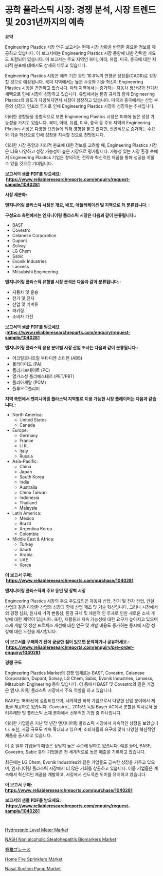 <p><h1>공학 플라스틱 시장: 경쟁 분석, 시장 트렌드 및 2031년까지의 예측</h1></p><p><strong>요약</strong></p>
<p><p>Engineering Plastics 시장 연구 보고서는 현재 시장 상황을 반영한 중요한 정보를 제공하고 있습니다. 이 보고서에는 Engineering Plastics 시장 동향에 대한 간략한 개요도 포함되어 있습니다. 이 보고서는 주요 지역인 북미, 아태, 유럽, 미국, 중국에 대한 지리적 분포에 대해서도 상세히 다루고 있습니다.</p><p>Engineering Plastics 시장은 예측 기간 동안 10.8%의 연평균 성장률(CAGR)로 성장할 것으로 예상됩니다. 북미 지역에서는 높은 수요와 기술 혁신이 Engineering Plastics 시장을 견인하고 있습니다. 아태 지역에서는 증가하는 자동차 생산량과 전기차 채택으로 인해 시장이 성장하고 있습니다. 유럽에서는 환경 규제와 함께 Engineering Plastics의 용도가 다양해지면서 시장이 성장하고 있습니다. 미국과 중국에서는 산업 부문의 성장과 인프라 투자로 인해 Engineering Plastics 시장이 성장하는 추세입니다.</p><p>이러한 경향들을 종합적으로 보면 Engineering Plastics 시장은 미래에 높은 성장 가능성을 가지고 있습니다. 북미, 아태, 유럽, 미국, 중국 등 주요 지역의 Engineering Plastics 시장은 다양한 요인들에 의해 영향을 받고 있지만, 전반적으로 증가하는 수요와 기술 혁신으로 인해 성장을 지속할 것으로 전망됩니다.</p><p>이러한 시장 동향과 지리적 분포에 대한 정보를 고려할 때, Engineering Plastics 시장은 더욱 다양하고 성장 가능성이 높은 시장으로 평가됩니다. 가능성 있는 시장 환경 속에서 Engineering Plastics 기업은 창의적인 전략과 혁신적인 제품을 통해 성공을 이룰 수 있을 것으로 기대됩니다.</p></p>
<p><strong>보고서의 샘플 PDF를 받으세요: &nbsp;<a href="https://www.reliableresearchreports.com/enquiry/request-sample/1040281">https://www.reliableresearchreports.com/enquiry/request-sample/1040281</a></strong></p>
<p><strong>시장 세분화:</strong></p>
<p><strong> 엔지니어링 플라스틱 시장은 개요, 배포, 애플리케이션 및 지역으로 더 분류됩니다. :</strong></p>
<p><strong>구성요소 측면에서는 엔지니어링 플라스틱 시장은 다음과 같이 분류됩니다.:</strong></p>
<p><ul><li>BASF</li><li>Covestro</li><li>Celanese Corporation</li><li>Dupont</li><li>Solvay</li><li>LG Chem</li><li>Sabic</li><li>Evonik Industries</li><li>Lanxess</li><li>Mitsubishi Engineering</li></ul></p>
<p><strong> 엔지니어링 플라스틱 유형별 시장 분석은 다음과 같이 분류됩니다.:</strong></p>
<p><ul><li>자동차 및 운송</li><li>전기 및 전자</li><li>산업 및 기계류</li><li>패키징</li><li>소비자 가전</li></ul></p>
<p><strong>보고서의 샘플 PDF를 받으세요 :<a href="https://www.reliableresearchreports.com/enquiry/request-sample/1040281">https://www.reliableresearchreports.com/enquiry/request-sample/1040281</a></strong></p>
<p><strong> 엔지니어링 플라스틱 응용 분야별 시장 산업 조사는 다음과 같이 분류됩니다.:</strong></p>
<p><ul><li>아크릴로니트릴 부타디엔 스티렌 (ABS)</li><li>폴리아미드 (PA)</li><li>폴리카보네이트 (PC)</li><li>열가소성 폴리에스테르 (PET/PBT)</li><li>폴리아세탈 (POM)</li><li>플루오로폴리머</li></ul></p>
<p><strong>지역 측면에서 엔지니어링 플라스틱 지역별로 이용 가능한 시장 플레이어는 다음과 같습니다.:</strong></p>
<p><ul>
    <li>
        North America:
        <ul>
            <li>United States</li>
            <li>Canada</li>
        </ul>
    </li>
    <li>
        Europe:
        <ul>
            <li>Germany</li>
            <li>France</li>
            <li>U.K.</li>
            <li>Italy</li>
            <li>Russia</li>
        </ul>
    </li>
    <li>
        Asia-Pacific:
        <ul>
            <li>China</li>
            <li>Japan</li>
            <li>South Korea</li>
            <li>India</li>
            <li>Australia</li>
            <li>China Taiwan</li>
            <li>Indonesia</li>
            <li>Thailand</li>
            <li>Malaysia</li>
        </ul>
    </li>
    <li>
        Latin America:
        <ul>
            <li>Mexico</li>
            <li>Brazil</li>
            <li>Argentina Korea</li>
            <li>Colombia</li>
        </ul>
    </li>
    <li>
        Middle East & Africa:
        <ul>
            <li>Turkey</li>
            <li>Saudi</li>
            <li>Arabia</li>
            <li>UAE</li>
            <li>Korea</li>
        </ul>
    </li>
    </ul></p>
<p><strong>이 보고서 구매: &nbsp;<a href="https://www.reliableresearchreports.com/purchase/1040281">https://www.reliableresearchreports.com/purchase/1040281</a></strong></p>
<p><strong>엔지니어링 플라스틱의 주요 동인 및 장벽 시장</strong></p>
<p><p>Engineering Plastics 시장의 주요 주도요인은 자동차 산업, 전기 및 전자 산업, 건설 산업과 같은 다양한 산업의 성장과 함께 산업 제조 및 기술 혁신입니다. 그러나 시장에서의 경쟁 심화, 원자재 가격 변동성, 환경 규제 및 제한적 인 투자로 인한 새로운 소재 개발에 대한 제약이 있습니다. 또한, 재활용과 지속 가능성에 대한 요구가 높아지고 있으며 소재 개발 및 생산 프로세스 개선에 대한 연구 및 개발 비용도 증가하는 동시에 시장 성장에 대한 도전을 제시합니다.</p></p>
<p><strong>이 보고서를 구매하기 전에 궁금한 점이 있으면 문의하거나 공유하세요.: &nbsp;<a href="https://www.reliableresearchreports.com/enquiry/pre-order-enquiry/1040281">https://www.reliableresearchreports.com/enquiry/pre-order-enquiry/1040281</a></strong></p>
<p><strong>경쟁 구도</strong></p>
<p><p>Engineering Plastics Market의 경쟁 업체로는 BASF, Covestro, Celanese Corporation, Dupont, Solvay, LG Chem, Sabic, Evonik Industries, Lanxess, Mitsubishi Engineering 등이 있습니다. 이 중에서 BASF 및 Covestro와 같은 기업은 엔지니어링 플라스틱 시장에서 주요 역할을 하고 있습니다.</p><p>BASF는 1865년에 설립되었으며, 세계적인 화학 기업으로서 다양한 산업 분야에서 제품을 제공하고 있습니다. Covestro는 2015년 독일 Bayer AG에서 분할된 회사로서 폴리우레탄 및 플라스틱 소재 분야에서 선두적인 기업 중 하나입니다.</p><p>이러한 기업들은 지난 몇 년간 엔지니어링 플라스틱 시장에서 지속적인 성장을 보였습니다. 또한, 시장 규모도 계속 확대되고 있으며, 소비자들의 요구에 맞춰 다양한 혁신적인 제품을 출시하고 있습니다.</p><p>이 중 일부 기업들의 매출은 상당히 높은 수준에 달하고 있습니다. 예를 들어, BASF, Covestro, Sabic 등의 기업들은 전 세계적으로 높은 매출을 기록하고 있습니다.</p><p>최근에는 LG Chem, Evonik Industries와 같은 기업들도 급속한 성장을 거두고 있으며, 엔지니어링 플라스틱 시장에서 더 많은 기회를 창출하고 있습니다. 이들 기업들은 계속해서 혁신적인 제품을 개발하고, 시장에서 선도적인 위치를 유지하고 있습니다.</p></p>
<p><strong>이 보고서 구매: &nbsp; <a href="https://www.reliableresearchreports.com/purchase/1040281">https://www.reliableresearchreports.com/purchase/1040281</a></strong></p>
<p><strong>보고서의 샘플 PDF를 받으세요: &nbsp;<a href="https://www.reliableresearchreports.com/enquiry/request-sample/1040281">https://www.reliableresearchreports.com/enquiry/request-sample/1040281</a></strong><strong></strong></p>
<p>&nbsp;</p>
<p><p><a href="https://issuu.com/reportprime-2/docs/hydrostatic-level-meter-market-size-2030.pptx">Hydrostatic Level Meter Market</a></p><p><a href="https://issuu.com/reportprime-2/docs/nash-non-alcoholic-steatohepatitis-biomarkers-mark">NASH Non alcoholic Steatohepatitis Biomarkers Market</a></p><p><a href="https://github.com/jkjreqjscoxx7/Market-Research-Report-List-1/blob/main/48880844688.md">脊椎ブレース</a></p><p><a href="https://github.com/yoshih12/Market-Research-Report-List-2/blob/main/home-fire-sprinklers-market.md">Home Fire Sprinklers Market</a></p><p><a href="https://github.com/castoriffic/Market-Research-Report-List-3/blob/main/nasal-suction-pump-market.md">Nasal Suction Pump Market</a></p></p>